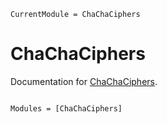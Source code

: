 ```@meta
CurrentModule = ChaChaCiphers
```

# ChaChaCiphers

Documentation for [ChaChaCiphers](https://github.com/kernelmethod/ChaChaCiphers.jl).

```@index
```

```@autodocs
Modules = [ChaChaCiphers]
```
